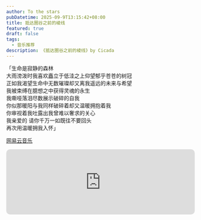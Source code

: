 ```yaml
---
author: To the stars
pubDatetime: 2025-09-9T13:15:42+08:00
title: 抵达圈谷之前的棱线
featured: true
draft: false
tags:
  - 音乐推荐
description: 《抵达圈谷之前的棱线》by Cicada
---
```


「生命是寂静的森林  
大雨滂泼时我喜欢矗立于低洼之上仰望郁乎苍苍的树冠  
正如我渴望生命中无数璀璨却又离我遥远的未来与希望  
我被束缚在臆想之中获得灵魂的永生  
我嘶哑落泪尽数展示破碎的自我  
你似那暖阳与我同样破碎着却又温暖拥抱着我  
你审视着我吐露出我曾难以奢求的关心  
我亲爱的 请你千万一如既往不要回头  
再次用温暖拥我入怀」  

[网易云音乐](https://music.163.com/#/song?id=2008269250)

<iframe allow="autoplay *; encrypted-media *; fullscreen *; clipboard-write" frameborder="0" height="175" style="width:100%;max-width:660px;overflow:hidden;border-radius:10px;" sandbox="allow-forms allow-popups allow-same-origin allow-scripts allow-storage-access-by-user-activation allow-top-navigation-by-user-activation" src="https://embed.music.apple.com/cn/song/%E6%8A%B5%E8%BE%BE%E5%9C%88%E8%B0%B7%E4%B9%8B%E5%89%8D%E7%9A%84%E6%A3%B1%E7%BA%BF/1659967940"></iframe>
